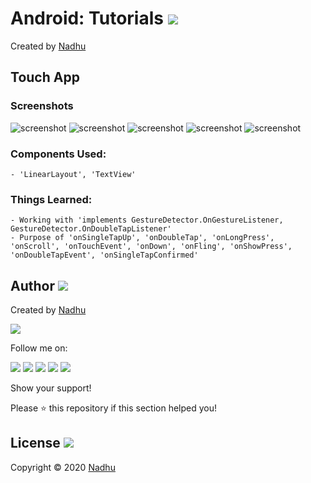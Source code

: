 # Android: Tutorials [<img src="https://github.com/iamnadhu/nadhu014-android/blob/master/screenshots/android-icon.png">](https://github.com/iamnadhu/nadhu014-android)
Created by [Nadhu](https://github.com/iamnadhu)

## Touch App
### Screenshots
![screenshot](https://github.com/iamnadhu/nadhu014-android/blob/master/sessions/Touch%20App/screenshots/01.png)
![screenshot](https://github.com/iamnadhu/nadhu014-android/blob/master/sessions/Touch%20App/screenshots/02.png)
![screenshot](https://github.com/iamnadhu/nadhu014-android/blob/master/sessions/Touch%20App/screenshots/03.png)
![screenshot](https://github.com/iamnadhu/nadhu014-android/blob/master/sessions/Touch%20App/screenshots/04.png)
![screenshot](https://github.com/iamnadhu/nadhu014-android/blob/master/sessions/Touch%20App/screenshots/05.png)
### Components Used:
```
- 'LinearLayout', 'TextView'
```
### Things Learned:
```
- Working with 'implements GestureDetector.OnGestureListener, GestureDetector.OnDoubleTapListener'
- Purpose of 'onSingleTapUp', 'onDoubleTap', 'onLongPress', 'onScroll', 'onTouchEvent', 'onDown', 'onFling', 'onShowPress', 'onDoubleTapEvent', 'onSingleTapConfirmed'
```


## Author [<img src="https://github.com/iamnadhu/nadhu014-android/blob/master/screenshots/auther-icon.png">](https://github.com/iamnadhu)
Created by [Nadhu](https://github.com/iamnadhu)

[<img src="https://github.com/iamnadhu/nadhu014-android/blob/master/screenshots/nadhu-pic.jpg">](https://github.com/iamnadhu)

Follow me on: 

[<img src="https://github.com/iamnadhu/nadhu014-android/blob/master/screenshots/instagram-icon.png">](https://www.instagram.com/iamnadhu/)
[<img src="https://github.com/iamnadhu/nadhu014-android/blob/master/screenshots/whatsapp-icon.png">](https://api.whatsapp.com/send?phone=917293451396&lang=en)
[<img src="https://github.com/iamnadhu/nadhu014-android/blob/master/screenshots/facebook-icon.png">](https://www.facebook.com/iamnadhu/)
[<img src="https://github.com/iamnadhu/nadhu014-android/blob/master/screenshots/linkedin-icon.png">](https://www.linkedin.com/in/iamnadhu/)
[<img src="https://github.com/iamnadhu/nadhu014-android/blob/master/screenshots/telegram-icon.png">](https://t.me/iamnadhu)

Show your support!

Please ⭐️   this repository if this section helped you!


## License [<img src="https://github.com/iamnadhu/nadhu014-android/blob/master/screenshots/license-icon.png">](https://github.com/iamnadhu/nadhu014-android)
Copyright © 2020 [Nadhu](https://github.com/iamnadhu)
